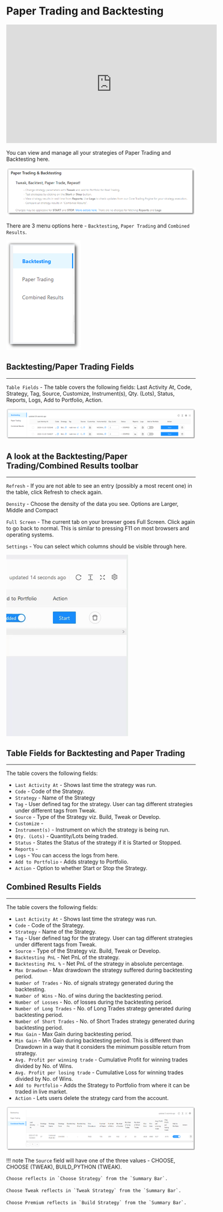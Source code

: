 # Paper Trading and Backtesting

<iframe width="560" height="315" src="https://www.youtube.com/embed/wc0h930E1AU" frameborder="0" allow="accelerometer; autoplay; encrypted-media; gyroscope; picture-in-picture" allowfullscreen></iframe>

You can view and manage all your strategies of Paper Trading and Backtesting here.

![PTB](imgs/screenshots/PTBT1.png)

There are 3 menu options here - `Backtesting`, `Paper Trading` and `Combined Results`.

![PTB](imgs/ptb-2.png)

## Backtesting/Paper Trading Fields
---
`Table Fields` - The table covers the following fields: Last Activity At, Code, Strategy, Tag, Source, Customize, Instrument(s), Qty. (Lots), Status, Reports, Logs, Add to Portfolio, Action.

![PTB](imgs/screenshots/PTBT2.png)

## A look at the Backtesting/Paper Trading/Combined Results toolbar
---

`Refresh` - If you are not able to see an entry (possibly a most recent one) in the table, click Refresh to check again.

`Density` - Choose the density of the data you see. Options are Larger, Middle and Compact

`Full Screen` - The current tab on your browser goes Full Screen. Click again to go back to normal. This is similar to pressing F11 on most browsers and operating systems.

`Settings` - You can select which columns should be visible through here. 

![PTB](imgs/ptb-6.gif)

## Table Fields for Backtesting and Paper Trading
---
The table covers the following fields: 

* `Last Activity At` - Shows last time the strategy was run.
* `Code` - Code of the Strategy.
* `Strategy` - Name of the Strategy
* `Tag` - User defined tag for the strategy. User can tag different strategies under different tags from Tweak.
* `Source` - Type of the Strategy viz. Build, Tweak or Develop.
* `Customize` - 
* `Instrument(s)` - Instrument on which the strategy is being run.
* `Qty. (Lots)` - Quantity/Lots being traded.
* `Status` - States the Status of the strategy if it is Started or Stopped.
* `Reports` - 
* `Logs` - You can access the logs from here.
* `Add to Portfolio` - Adds strategy to Portfolio.
* `Action` - Option to whether Start or Stop the Strategy.

## Combined Results Fields
---
The table covers the following fields: 

* `Last Activity At` - Shows last time the strategy was run.
* `Code` - Code of the Strategy.
* `Strategy` - Name of the Strategy.
* `Tag` - User defined tag for the strategy. User can tag different strategies under different tags from Tweak.
* `Source` - Type of the Strategy viz. Build, Tweak or Develop.
* `Backtesting PnL` - Net PnL of the strategy.
* `Backtesting PnL %` - Net PnL of the strategy in absolute percentage.
* `Max Drawdown` - Max drawdown the strategy suffered during backtesting period.
* `Number of Trades` - No. of signals strategy generated during the backtesting.
* `Number of Wins` - No. of wins during the backtesting period.
* `Number of Losses` - No. of losses during the backtesting period.
* `Number of Long Trades` - No. of Long Trades strategy generated during backtesting period.
* `Number of Short Trades` - No. of Short Trades strategy generated during backtesting period.
* `Max Gain` - Max Gain during backtesting period.
* `Min Gain` - Min Gain during backtesting period. This is different than Drawdown in a way that it considers the minimum possible return from strategy.
* `Avg. Profit per winning trade` - Cumulative Profit for winning trades divided by No. of Wins.
* `Avg. Profit per losing trade` - Cumulative Loss for winning trades divided by No. of Wins.
* `Add to Portfolio` - Adds the Strategy to Portfolio from where it can be traded in live market.
* `Action` - Lets users delete the strategy card from the account.

![PTB](imgs/ptb-5.png)

!!! note
    The `Source` field will have one of the three values - CHOOSE, CHOOSE (TWEAK), BUILD_PYTHON (TWEAK). 
    
    Choose reflects in `Choose Strategy` from the `Summary Bar`.
    
    Choose Tweak reflects in `Tweak Strategy` from the `Summary Bar`.
    
    Choose Premium reflects in `Build Strategy` from the `Summary Bar`.
